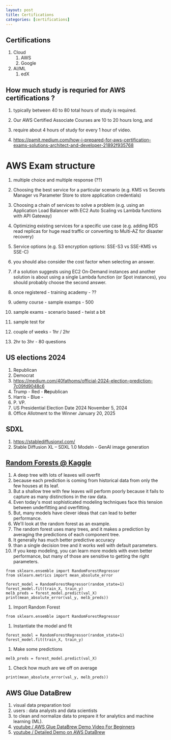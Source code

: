 ```yaml
---
layout: post
title: Certifications
categories: [certifications] 
---
```



## Certifications 

1. Cloud 
    1. AWS 
    1. Google 
1. AI/ML 
    1. edX  


## How much study is requried for AWS certifications ? 

1. typically between 40 to 80 total hours of study is required. 
1. Our AWS Certified Associate Courses are 10 to 20 hours long, and 
1. require about 4 hours of study for every 1 hour of video.

1. https://pamit.medium.com/how-i-prepared-for-aws-certification-exams-solutions-architect-and-developer-21892f935768


# AWS Exam structure

1. multiple choice and multiple response (??)

1. Choosing the best service for a particular scenario (e.g. KMS vs Secrets Manager vs Parameter Store to store application credentials)
1. Choosing a chain of services to solve a problem (e.g. using an Application Load Balancer with EC2 Auto Scaling vs Lambda functions with API Gateway)
1. Optimizing existing services for a specific use case (e.g. adding RDS read replicas for huge read traffic or converting to Multi-AZ for disaster recovery)
1. Service options (e.g. S3 encryption options: SSE-S3 vs SSE-KMS vs SSE-C)
1. you should also consider the cost factor when selecting an answer. 
1. if a solution suggests using EC2 On-Demand instances and another solution is about using a single Lambda function (or Spot instances), you should probably choose the second answer.


1. once registered - training academy - ?? 
1. udemy course - sample examps - 500 
1. sample exams - scenario based - twist a bit 
1. sample test for 
1. couple of weeks - 1hr / 2hr 
1. 2hr to 3hr - 80 questions 


## US elections 2024 

1. Republican 
1. Democrat 
1. https://medium.com/40fathoms/official-2024-election-prediction-7c09fd9048c6
1. Trump - Red - **Re**publican 
1. Harris - Blue - 
1. P. VP. 
1. US Presidential Election Date 2024	November 5, 2024
1. Office Allotment to the Winner 	January 20, 2025

## SDXL 

1. https://stablediffusionxl.com/
1. Stable Diffusion XL – SDXL 1.0 Modeln - GenAI image generation 

## [Random Forests @ Kaggle](https://www.kaggle.com/code/dansbecker/random-forests)

1. A deep tree with lots of leaves will overfit 
1. because each prediction is coming from historical data from only the few houses at its leaf. 
1. But a shallow tree with few leaves will perform poorly because it fails to capture as many distinctions in the raw data.
1. Even today's most sophisticated modeling techniques face this tension between underfitting and overfitting. 
1. But, many models have clever ideas that can lead to better performance. 
1. We'll look at the random forest as an example.
1. The random forest uses many trees, and it makes a prediction by averaging the predictions of each component tree. 
1. It generally has much better predictive accuracy 
1. than a single decision tree and it works well with default parameters. 
1. If you keep modeling, you can learn more models with even better performance, but many of those are sensitive to getting the right parameters.

```
from sklearn.ensemble import RandomForestRegressor
from sklearn.metrics import mean_absolute_error

forest_model = RandomForestRegressor(random_state=1)
forest_model.fit(train_X, train_y)
melb_preds = forest_model.predict(val_X)
print(mean_absolute_error(val_y, melb_preds))
```

1. Import Random Forest 

```
from sklearn.ensemble import RandomForestRegressor
```

1. Instantiate the model and fit 
```
forest_model = RandomForestRegressor(random_state=1)
forest_model.fit(train_X, train_y)
```

1. Make some predictions 

```
melb_preds = forest_model.predict(val_X)
```

1. Check how much are we off on average 

```
print(mean_absolute_error(val_y, melb_preds))
```



## AWS Glue DataBrew 
1. visual data preparation tool 
1. users : data analysts and data scientists 
1. to clean and normalize data to prepare it for analytics and machine learning (ML).
1. [youtube / AWS Glue DataBrew Demo Video For Beginners](https://www.youtube.com/watch?v=G8o5ekfbBO4)
1. [youtube / Detailed Demo on AWS DataBrew](https://www.youtube.com/watch?v=tQYBHelHrgE)
